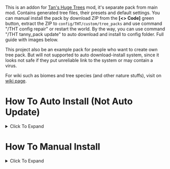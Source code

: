 This is an addon for [Tan's Huge Trees](https://legacy.curseforge.com/minecraft/mc-mods/tan-huge-trees) mod, it's separate pack from main mod. Contains generated tree files, their presets and default settings. You can manual install the pack by download ZIP from the **[<> Code]** green button, extract the ZIP to `config/THT/custom/tree_packs` and use command "/THT config repair" or restart the world. By the way, you can use command "/THT tanny_pack update" to auto download and install to config folder. Full guide with images below.

This project also be an example pack for people who want to create own tree pack. But will not supported to auto download-install system, since it looks not safe if they put unreliable link to the system or may contain a virus.

For wiki such as biomes and tree species (and other nature stuffs), visit on [wiki page](https://github.com/TannyJungMC/THT-tree_pack/wiki).





# How To Auto Install (Not Auto Update)

<details><summary> Click To Expand </summary>
<pre>

### Looking For Notification

> If it not detected the pack in config folder or there's a new version of the pack.
> It will auto send you a chat message like this below every time you rstart the world.
> You can just click **[here]** in the message and wait for it to auto download and install.
> 
> ![2024-05-28_14 20 44](https://github.com/TannyJungMC/THT-tree_pack/assets/42003724/100fed3e-e0d9-4129-97c5-e946ee7894a7)

### Using Command

> If you can't find the message or don't want to restart the wprld.
> Just use command `/THT tanny_pack check_update`.
>
> ![2024-05-28_14 08 27](https://github.com/TannyJungMC/THT-tree_pack/assets/42003724/9e26ce6b-0d75-40a0-b204-656bc4fdff23)

</pre>
</details>





# How To Manual Install

<details><summary> Click To Expand </summary>
<pre>
  
## Step 1 : Download ZIP

> Click on green button **[<> Code]** and click "Download ZIP"
> 
> ![Screenshot 2024-05-28 132457](https://github.com/TannyJungMC/THT-tree_pack/assets/42003724/2919bcb8-cb54-48eb-862a-de990e42e94d)

## Step 2 : Installation

Open `tree_packs` folder, can be found in `config > THT > custom`.

### Using WinRAR

> If you have WinRAR, you can use it to open ZIP and drag the folder inside to `tree_packs` folder.
> 
> ![Screenshot 2024-05-28 132758](https://github.com/TannyJungMC/THT-tree_pack/assets/42003724/0b554742-0706-4544-8c07-b2c58c1d69be)

### Using Windows Explorer (Window 11)

> If you don't have WinRAR, you can use Windows Explorer that come with Window 11 (maybe also on older version?).
> Use it to open ZIP and drag the folder inside to `tree_packs` folder.
> 
> ![Downloads 28_5_2567 13_31_04](https://github.com/TannyJungMC/THT-tree_pack/assets/42003724/2d09a0b3-1dd1-4e65-bff8-3ef97d66bc69)
> 
> ![Screenshot 2024-05-28 133127](https://github.com/TannyJungMC/THT-tree_pack/assets/42003724/3885b021-318e-4eb6-8337-e71ba98d8b3c)

## Step 3 : Repair Config

> You can just restart the world and repair config folder.
> But you can also repair them in-game using command `/THT config repair`.
>
> ![2024-05-28_14 13 15](https://github.com/TannyJungMC/THT-tree_pack/assets/42003724/14682267-b5e7-43ea-b303-a26d986c51a4)

</pre>
</details>

